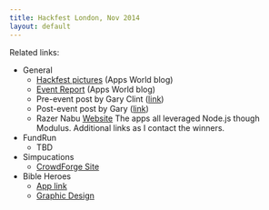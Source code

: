 ```yaml
---
title: Hackfest London, Nov 2014
layout: default
---
```


Related links:  


* General
  * [Hackfest pictures](https://www.apps-world.net/blog/2014/11/20/hackfest-pictures/) (Apps World blog)
  * [Event Report](https://www.apps-world.net/blog/2014/11/19/thank-you-london-apps-world-returned-last-week-its-fifth-year/) (Apps World blog)
  * Pre-event post by Gary Clint ([link](https://bizappstoday.progress.com/2014/11/node-apps-world-hackfest-challenge.html))
  * Post-event post by Gary ([link](https://bizappstoday.progress.com/2014/11/charity-gaming-contact-data-sharing-flexibility-modulus.html))
  * Razer Nabu [Website](http://nabu.razerzone.com/) 
The apps all leveraged Node.js though Modulus.  Additional links as I contact the winners.
* FundRun
  * TBD
* Simpucations
  * [CrowdForge Site](http://crowdforge.io/events/projects/simpucations/)
* Bible Heroes
  * [App link](https://itunes.apple.com/gb/app/bible-heroes-the-game/id630242375?mt=8)
  * [Graphic Design](http://sociallanternmedia.weebly.com/razor-hackathon.html)
